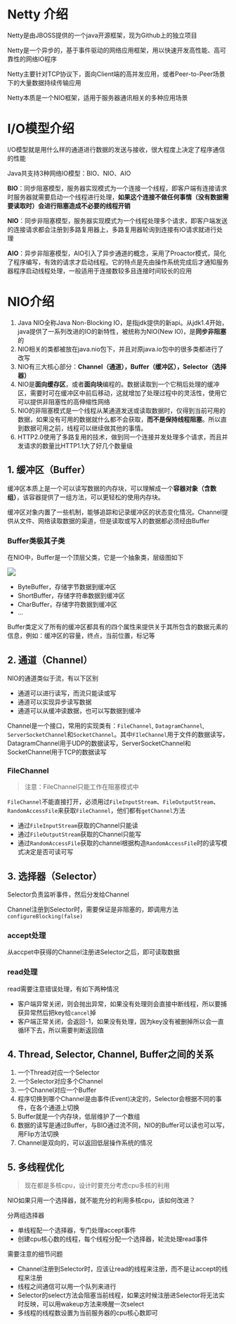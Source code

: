 # Netty 介绍

Netty是由JBOSS提供的一个java开源框架，现为Github上的独立项目

Netty是一个异步的，基于事件驱动的网络应用框架，用以快速开发高性能、高可靠性的网络IO程序

Netty主要针对TCP协议下，面向Client端的高并发应用，或者Peer-to-Peer场景下的大量数据持续传输应用

Netty本质是一个NIO框架，适用于服务器通讯相关的多种应用场景

# I/O模型介绍

I/O模型就是用什么样的通道进行数据的发送与接收，很大程度上决定了程序通信的性能

Java共支持3种网络IO模型：BIO、NIO、AIO

**BIO**：同步阻塞模型，服务器实现模式为一个连接一个线程，即客户端有连接请求时服务器就需要启动一个线程进行处理，**如果这个连接不做任何事情（没有数据需要读取时）会进行阻塞造成不必要的线程开销**

**NIO**：同步非阻塞模型，服务器实现模式为一个线程处理多个请求，即客户端发送的连接请求都会注册到多路复用器上，多路复用器轮询到连接有IO请求就进行处理

**AIO**：异步非阻塞模型，AIO引入了异步通道的概念，采用了Proactor模式，简化了程序编写，有效的请求才启动线程。它的特点是先由操作系统完成后才通知服务器程序启动线程处理，一般适用于连接数较多且连接时间较长的应用

# NIO介绍

1. Java NIO全称Java Non-Blocking IO，是指jdk提供的新api。从jdk1.4开始，java提供了一系列改进的IO的新特性，被统称为NIO(New IO)，是**同步非阻塞**的
2. NIO相关的类都被放在java.nio包下，并且对原java.io包中的很多类都进行了改写
3. NIO有三大核心部分：**Channel（通道），Buffer（缓冲区），Selector（选择器）**
4. NIO是**面向缓存区**，或者**面向块**编程的。数据读取到一个它稍后处理的缓冲区，需要时可在缓冲区中前后移动，这就增加了处理过程中的灵活性，使用它可以提供非阻塞性的高伸缩性网络
5. NIO的非阻塞模式是一个线程从某通道发送或读取数据时，仅得到当前可用的数据，如果没有可用的数据就什么都不会获取，**而不是保持线程阻塞**。所以直到数据可用之前，线程可以继续做其他的事情。
6. HTTP2.0使用了多路复用的技术，做到同一个连接并发处理多个请求，而且并发请求的数量比HTTP1.1大了好几个数量级

## 1. 缓冲区（Buffer）

缓冲区本质上是一个可以读写数据的内存块，可以理解成一个**容器对象（含数组）**，该容器提供了一组方法，可以更轻松的使用内存块。

缓冲区对象内置了一些机制，能够追踪和记录缓冲区的状态变化情况。Channel提供从文件、网络读取数据的渠道，但是读取或写入的数据都必须经由Buffer

### Buffer类极其子类

在NIO中，Buffer是一个顶层父类，它是一个抽象类，层级图如下

<img src="image/1.png" style="zoom:120%;" />

* ByteBuffer，存储字节数据到缓冲区
* ShortBuffer，存储字符串数据到缓冲区
* CharBuffer，存储字符数据到缓冲区
* ...

Buffer类定义了所有的缓冲区都具有的四个属性来提供关于其所包含的数据元素的信息，例如：缓冲区的容量，终点，当前位置，标记等

## 2. 通道（Channel）

NIO的通道类似于流，有以下区别

* 通道可以进行读写，而流只能读或写
* 通道可以实现异步读写数据
* 通道可以从缓冲读数据，也可以写数据到缓冲

Channel是一个接口，常用的实现类有：`FileChannel`, `DatagramChannel`, `ServerSocketChannel`和`SocketChannel`。其中`FIleChannel`用于文件的数据读写，DatagramChannel用于UDP的数据读写，ServerSocketChannel和SocketChannel用于TCP的数据读写

### FileChannel

> 注意：FileChannel只能工作在阻塞模式中

`FileChannel`不能直接打开，必须用过`FileInputStream`、`FileOutputStream`、`RandomAccessFile`来获取`FileChannel`，他们都有`getChannel`方法

* 通过`FileInputStream`获取的Channel只能读
* 通过`FileOutputStream`获取的Channel只能写
* 通过`RandomAccessFile`获取的channel根据构造`RandomAccessFile`时的读写模式决定是否可读可写

## 3. 选择器（Selector）

Selector负责监听事件，然后分发给Channel

Channel注册到Selector时，需要保证是非阻塞的，即调用方法`configureBlocking(false)`

### accept处理

从accpet中获得的Channel注册进Selector之后，即可读取数据

### read处理

read需要注意错误处理，有如下两种情况

* 客户端异常关闭，则会抛出异常，如果没有处理则会直接中断线程，所以要捕获异常然后把key给`cancel`掉
* 客户端正常关闭，会返回-1，如果没有处理，因为key没有被删掉所以会一直循环下去，所以需要判断返回值

## 4. Thread, Selector, Channel, Buffer之间的关系

1. 一个Thread对应一个Selector
2. 一个Selector对应多个Channel
3. 一个Channel对应一个Buffer
4. 程序切换到哪个Channel是由事件(Event)决定的，Selector会根据不同的事件，在各个通道上切换
5. Buffer就是一个内存块，低层维护了一个数组
6. 数据的读写是通过Buffer，与BIO通过流不同，NIO的Buffer可以读也可以写，用Flip方法切换
7. Channel是双向的，可以返回低层操作系统的情况

## 5. 多线程优化

> 现在都是多核cpu，设计时要充分考虑cpu多核的利用

NIO如果只用一个选择器，就不能充分的利用多核cpu，该如何改进？

分两组选择器

* 单线程配一个选择器，专门处理accept事件
* 创建cpu核心数的线程，每个线程分配一个选择器，轮流处理read事件

需要注意的细节问题

* Channel注册到Selector时，应该让read的线程来注册，而不是让accept的线程来注册
* 线程之间通信可以用一个队列来进行
* Selector的select方法会阻塞当前线程，如果这时候注册进Selector将无法实时反映，可以用wakeup方法来唤醒一次select
* 多线程的线程数设置为当前服务器的cpu核心数即可